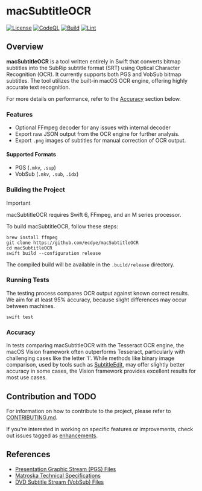 # macSubtitleOCR

[![License](https://img.shields.io/github/license/ecdye/macSubtitleOCR)](https://github.com/ecdye/macSubtitleOCR/blob/main/LICENSE.md)
[![CodeQL](https://github.com/ecdye/macSubtitleOCR/actions/workflows/codeql.yml/badge.svg)](https://github.com/ecdye/macSubtitleOCR/actions/workflows/codeql.yml)
[![Build](https://github.com/ecdye/macSubtitleOCR/actions/workflows/build.yml/badge.svg)](https://github.com/ecdye/macSubtitleOCR/actions/workflows/build.yml)
[![Lint](https://github.com/ecdye/macSubtitleOCR/actions/workflows/lint.yml/badge.svg)](https://github.com/ecdye/macSubtitleOCR/actions/workflows/lint.yml)

## Overview

**macSubtitleOCR** is a tool written entirely in Swift that converts bitmap subtitles into the SubRip subtitle format (SRT) using Optical Character Recognition (OCR).
It currently supports both PGS and VobSub bitmap subtitles.
The tool utilizes the built-in macOS OCR engine, offering highly accurate text recognition.

For more details on performance, refer to the [Accuracy](#accuracy) section below.

### Features

- Optional FFmpeg decoder for any issues with internal decoder
- Export raw JSON output from the OCR engine for further analysis.
- Export `.png` images of subtitles for manual correction of OCR output.

#### Supported Formats

- PGS (`.mkv`, `.sup`)
- VobSub (`.mkv`, `.sub`, `.idx`)

### Building the Project

> [!IMPORTANT]
> macSubtitleOCR requires Swift 6, FFmpeg, and an M series processor.

To build macSubtitleOCR, follow these steps:

``` shell
brew install ffmpeg
git clone https://github.com/ecdye/macSubtitleOCR
cd macSubtitleOCR
swift build --configuration release
```

The compiled build will be available in the `.build/release` directory.

### Running Tests

The testing process compares OCR output against known correct results.
We aim for at least 95% accuracy, because slight differences may occur between machines.

``` shell
swift test
```

### Accuracy

In tests comparing macSubtitleOCR with the Tesseract OCR engine, the macOS Vision framework often outperforms Tesseract, particularly with challenging cases like the letter 'I'.
While methods like binary image comparison, used by tools such as [SubtitleEdit](https://github.com/SubtitleEdit/subtitleedit), may offer slightly better accuracy in some cases, the Vision framework provides excellent results for most use cases.

## Contribution and TODO

For information on how to contribute to the project, please refer to [CONTRIBUTING.md](CONTRIBUTING.md).

If you're interested in working on specific features or improvements, check out issues tagged as [enhancements](https://github.com/ecdye/macSubtitleOCR/issues?q=is%3Aissue+is%3Aopen+label%3Aenhancement).

## References

- [Presentation Graphic Stream (PGS) Files](https://blog.thescorpius.com/index.php/2017/07/15/presentation-graphic-stream-sup-files-bluray-subtitle-format/)
- [Matroska Technical Specifications](https://www.matroska.org/technical/elements.html)
- [DVD Subtitle Stream (VobSub) Files](http://www.mpucoder.com/DVD/index.html)
